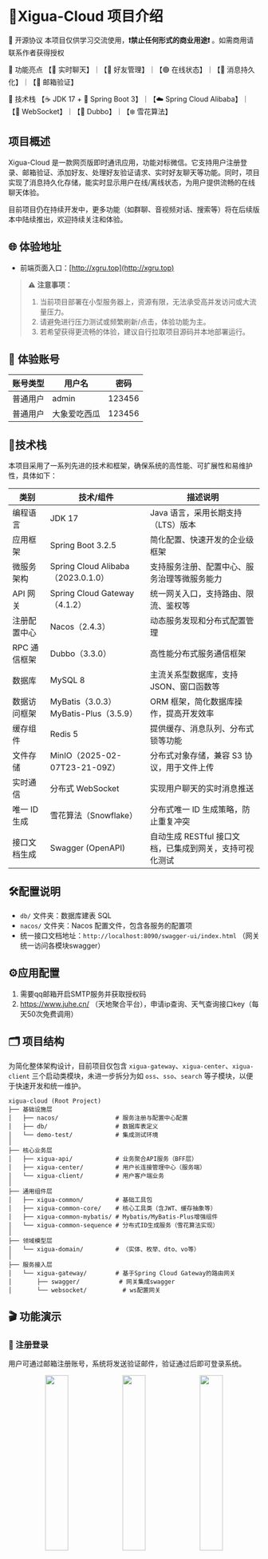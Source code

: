 # 🍉Xigua-Cloud 项目介绍

📄 开源协议
本项目仅供学习交流使用，**❗禁止任何形式的商业用途❗** 。如需商用请联系作者获得授权

🔹 功能亮点
【💬 实时聊天】｜【👥 好友管理】｜【🟢 在线状态】｜【💾 消息持久化】｜【📧 邮箱验证】

🔧 技术栈
【☕ JDK 17 + 🌱 Spring Boot 3】｜【☁️ Spring Cloud Alibaba】｜【🔄 WebSocket】｜【📡 Dubbo】｜【❄️ 雪花算法】

## 项目概述
Xigua-Cloud 是一款网页版即时通讯应用，功能对标微信。它支持用户注册登录、邮箱验证、添加好友、处理好友验证请求、实时好友聊天等功能。同时，项目实现了消息持久化存储，能实时显示用户在线/离线状态，为用户提供流畅的在线聊天体验。

目前项目仍在持续开发中，更多功能（如群聊、音视频对话、搜索等）将在后续版本中陆续推出，欢迎持续关注和体验。


## 🌐 体验地址

- 前端页面入口：[http://xgru.top](http://xgru.top)

> ⚠️ **注意事项：**
>
> 1. 当前项目部署在小型服务器上，资源有限，无法承受高并发访问或大流量压力。
> 2. 请避免进行压力测试或频繁刷新/点击，体验功能为主。
> 3. 若希望获得更流畅的体验，建议自行拉取项目源码并本地部署运行。


## 🔑 体验账号

| 账号类型 | 用户名    | 密码       |
|----------|--------|------------|
| 普通用户 | admin  | 123456 |
| 普通用户 | 大象爱吃西瓜 | 123456 |


## 🧰技术栈
本项目采用了一系列先进的技术和框架，确保系统的高性能、可扩展性和易维护性，具体如下：

| 类别 | 技术/组件 | 描述说明 |
|------|----------|----------|
| 编程语言 | JDK 17 | Java 语言，采用长期支持（LTS）版本 |
| 应用框架 | Spring Boot 3.2.5 | 简化配置、快速开发的企业级框架 |
| 微服务架构 | Spring Cloud Alibaba（2023.0.1.0） | 支持服务注册、配置中心、服务治理等微服务能力 |
| API 网关 | Spring Cloud Gateway（4.1.2） | 统一网关入口，支持路由、限流、鉴权等 |
| 注册配置中心 | Nacos（2.4.3） | 动态服务发现和分布式配置管理 |
| RPC 通信框架 | Dubbo（3.3.0） | 高性能分布式服务通信框架 |
| 数据库 | MySQL 8 | 主流关系型数据库，支持 JSON、窗口函数等 |
| 数据访问框架 | MyBatis（3.0.3）<br>MyBatis-Plus（3.5.9） | ORM 框架，简化数据库操作，提高开发效率 |
| 缓存组件 | Redis 5 | 提供缓存、消息队列、分布式锁等功能 |
| 文件存储 | MinIO（2025-02-07T23-21-09Z） | 分布式对象存储，兼容 S3 协议，用于文件上传 |
| 实时通信 | 分布式 WebSocket | 实现用户聊天的实时消息推送 |
| 唯一 ID 生成 | 雪花算法（Snowflake） | 分布式唯一 ID 生成策略，防止重复冲突 |
| 接口文档生成 | Swagger (OpenAPI) | 自动生成 RESTful 接口文档，已集成到网关，支持可视化测试 |

## 🛠️配置说明
- `db/` 文件夹：数据库建表 SQL
- `nacos/` 文件夹：Nacos 配置文件，包含各服务的配置项
- 统一接口文档地址：`http://localhost:8090/swagger-ui/index.html` （网关统一访问各模块swagger）

## ⚙️应用配置
1. 需要qq邮箱开启SMTP服务并获取授权码
2. https://www.juhe.cn/ （天地聚合平台），申请ip查询、天气查询接口key（每天50次免费调用）

## 🗂️ 项目结构

为简化整体架构设计，目前项目仅包含 `xigua-gateway`、`xigua-center`、`xigua-client` 三个启动类模块，未进一步拆分为如 `oss`、`sso`、`search` 等子模块，以便于快速开发和统一维护。

```
xigua-cloud (Root Project)
├── 基础设施层
│   ├── nacos/                # 服务注册与配置中心配置
│   ├── db/                   # 数据库表定义
│   └── demo-test/            # 集成测试环境
│
├── 核心业务层
│   ├── xigua-api/            # 业务聚合API服务（BFF层）
│   ├── xigua-center/         # 用户长连接管理中心（服务端）
│   └── xigua-client/         # 用户客户端业务
│
├── 通用组件层
│   ├── xigua-common/         # 基础工具包
│   ├── xigua-common-core/    # 核心工具类（含JWT、缓存抽象等）
│   ├── xigua-common-mybatis/ # Mybatis/MyBatis-Plus增强组件
│   └── xigua-common-sequence # 分布式ID生成服务（雪花算法实现）
│
├── 领域模型层
│   └── xigua-domain/         # （实体、枚举、dto、vo等）
│
├── 服务接入层
│   └── xigua-gateway/        # 基于Spring Cloud Gateway的路由网关
│       ├── swagger/           # 网关集成swagger
│       └── websocket/          # ws配置网关
```

## 🎬 功能演示

### 📝 注册登录
用户可通过邮箱注册账号，系统将发送验证邮件，验证通过后即可登录系统。
<div align="center">
  <img src="doc/images/login.png" width="30%" />
  <img src="doc/images/register.png" width="30%" />
  <img src="doc/images/captcha.png" width="30%" />
</div>

### 👥 添加好友
支持通过用户名或邮箱搜索用户，发送好友请求；对方可选择接受或拒绝。
<div align="center">
  <img src="doc/images/add_friend.png" width="30%"  />
  <img src="doc/images/friend_request.png" width="30%" />
  <img src="doc/images/friends.png" width="30%" />
</div>

### 💬 实时聊天
好友之间可进行实时消息交流，聊天内容将即时显示并持久化保存，便于历史查阅。
<div align="center">
  <img src="doc/images/friend_chat.png"/>
</div>

### 🟢 在线状态
系统实时展示用户的在线/离线状态，便于好友查看彼此是否在线。
<div align="center">
  <img src="doc/images/online_demo.gif"/>
</div>

## 关注⭐️
🔍 欢迎体验使用 Xigua-Cloud！
项目仍在持续优化中，若您在使用过程中发现任何问题或有改进建议，欢迎提交 Issue 或 PR，我们非常感谢您的反馈与支持 ❤️
